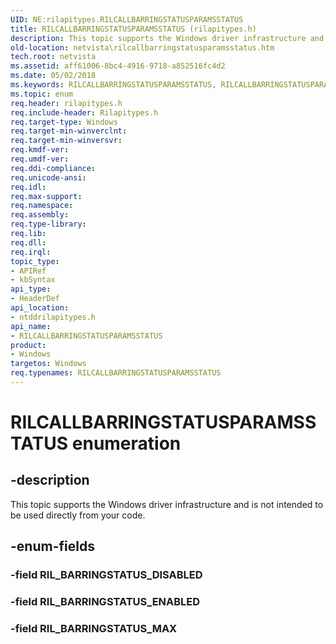 ```yaml
---
UID: NE:rilapitypes.RILCALLBARRINGSTATUSPARAMSSTATUS
title: RILCALLBARRINGSTATUSPARAMSSTATUS (rilapitypes.h)
description: This topic supports the Windows driver infrastructure and is not intended to be used directly from your code.
old-location: netvista\rilcallbarringstatusparamsstatus.htm
tech.root: netvista
ms.assetid: aff61006-8bc4-4916-9718-a852516fc4d2
ms.date: 05/02/2018
ms.keywords: RILCALLBARRINGSTATUSPARAMSSTATUS, RILCALLBARRINGSTATUSPARAMSSTATUS enumeration [Network Drivers Starting with Windows Vista], RIL_BARRINGSTATUS_ENABLED, RIL_BARRINGSTATUS_MAX, netvista.rilcallbarringstatusparamsstatus, ntddrilapitypes/RILCALLBARRINGSTATUSPARAMSSTATUS, ntddrilapitypes/RIL_BARRINGSTATUS_ENABLED, ntddrilapitypes/RIL_BARRINGSTATUS_MAX
ms.topic: enum
req.header: rilapitypes.h
req.include-header: Rilapitypes.h
req.target-type: Windows
req.target-min-winverclnt: 
req.target-min-winversvr: 
req.kmdf-ver: 
req.umdf-ver: 
req.ddi-compliance: 
req.unicode-ansi: 
req.idl: 
req.max-support: 
req.namespace: 
req.assembly: 
req.type-library: 
req.lib: 
req.dll: 
req.irql: 
topic_type:
- APIRef
- kbSyntax
api_type:
- HeaderDef
api_location:
- ntddrilapitypes.h
api_name:
- RILCALLBARRINGSTATUSPARAMSSTATUS
product:
- Windows
targetos: Windows
req.typenames: RILCALLBARRINGSTATUSPARAMSSTATUS
---
```


# RILCALLBARRINGSTATUSPARAMSSTATUS enumeration


## -description


This topic supports the Windows driver infrastructure and is not intended to be used directly from your code.


## -enum-fields




### -field RIL_BARRINGSTATUS_DISABLED


### -field RIL_BARRINGSTATUS_ENABLED


### -field RIL_BARRINGSTATUS_MAX

